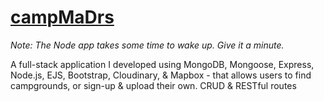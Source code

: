 # [campMaDrs](https://campMaDrs.onrender.com/)

_Note: The Node app takes some time to wake up. Give it a minute._

A full-stack application I developed using MongoDB, Mongoose, Express, Node.js, EJS, Bootstrap, Cloudinary, & Mapbox - that allows users to find campgrounds, or sign-up & upload their own. CRUD &amp; RESTful routes
